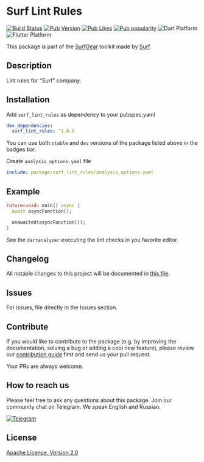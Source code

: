 # Surf Lint Rules

[![Build Status](https://shields.io/github/workflow/status/surfstudio/SurfGear/build?logo=github&logoColor=white)](https://github.com/surfstudio/SurfGear/tree/main/packages/surf_lint_rules)
[![Pub Version](https://img.shields.io/pub/v/surf_lint_rules?logo=dart&logoColor=white)](https://pub.dev/packages/surf_lint_rules)
[![Pub Likes](https://badgen.net/pub/likes/surf_lint_rules)](https://pub.dev/packages/surf_lint_rules)
[![Pub popularity](https://badgen.net/pub/popularity/surf_lint_rules)](https://pub.dev/packages/surf_lint_rules/score)
![Dart Platform](https://badgen.net/pub/dart-platform/surf_lint_rules)
![Flutter Platform](https://badgen.net/pub/flutter-platform/surf_lint_rules)

This package is part of the [SurfGear](https://github.com/surfstudio/SurfGear) toolkit made by [Surf](https://surf.ru).

## Description

Lint rules for "Surf" company.

## Installation

Add `surf_lint_rules` as dependency to your pubspec.yaml

```yaml
dev_dependencies:
  surf_lint_rules: ^1.0.0
```

You can use both `stable` and `dev` versions of the package listed above in the badges bar.

Create `analysis_options.yaml` file

```yaml
include: package:surf_lint_rules/analysis_options.yaml
```

## Example
```dart
Future<void> main() async {
  await asyncFunction();

  unawaited(asyncFunction());
}
```

See the `dartanalyzer` executing the lint checks in you favorite editor.

## Changelog

All notable changes to this project will be documented in [this file](./CHANGELOG.md).

## Issues

For issues, file directly in the Issues section.

## Contribute

If you would like to contribute to the package (e.g. by improving the documentation, solving a bug or adding a cool new feature), please review our [contribution guide](../../CONTRIBUTING.md) first and send us your pull request.

Your PRs are always welcome.

## How to reach us

Please feel free to ask any questions about this package. Join our community chat on Telegram. We speak English and Russian.

[![Telegram](https://img.shields.io/badge/chat-on%20Telegram-blue.svg)](https://t.me/SurfGear)

## License

[Apache License, Version 2.0](https://www.apache.org/licenses/LICENSE-2.0)
